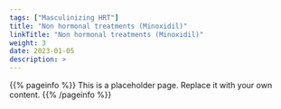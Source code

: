 ```yaml
---
tags: ["Masculinizing HRT"]
title: "Non hormonal treatments (Minoxidil)"
linkTitle: "Non hormonal treatments (Minoxidil)"
weight: 3
date: 2023-01-05
description: >
---
```


{{% pageinfo %}}
This is a placeholder page. Replace it with your own content.
{{% /pageinfo %}}


